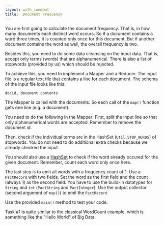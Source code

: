 ```yaml
--- 
layout: with_comment 
title:  Document Frequency
---
```



You are first going to calculate the document frequency. That is, in how many documents each distinct word occurs.
So if a document contains a word three times, it is counted only once for this document. But if another document contains the word as well, the overall frequency is two.

Besides this, you need to do some data cleansing on the input data. That is, accept only terms (words) that are alphanumerical. There is also a list of stopwords (provided by us) which should be rejected.

To achieve this, you need to implement a Mapper and a Reducer. The input file is a regular text file that contains a line for each document.
The schema of the input file looks like this:
```
docid, document contents
```
The Mapper is called with the documents. So each call of the `map()` function gets one line (e.g. a document).

You need to do the following in the Mapper: First, split the input line so that only alphanumerical words are accepted. Remember to remove the document id. 

Then, check if the individual terms are in the HashSet (`Util.STOP_WORDS`) of stopwords. You do not need to do additional extra checks because we already checked the input.

You should also use a [HashSet](http://docs.oracle.com/javase/7/docs/api/java/util/HashSet.html) to check if the word already occured for the given document. Remember, count each word only once here.

The last step is to emit all words with a frequency count of 1. Use a `PactRecord` with two fields. Set the word as the first field and the count (always 1) as the second field.
You have to use the build-in datatypes for `String` and `int` (`PactString` and `PactInteger`).
Use the output collector (second argument of `map()`) to emit the `PactRecord`


Use the provided `main()` method to test your code.


Task #1 is quite similar to the classical WordCount example, which is something like the "Hello World" of Big Data.
